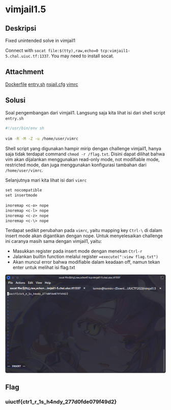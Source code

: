 # vimjail1.5

## Deskripsi

Fixed unintended solve in vimjail1

Connect with `socat file:$(tty),raw,echo=0 tcp:vimjail1-5.chal.uiuc.tf:1337`. You may need to install socat.

## Attachment
[Dockerfile](./Challenge/Dockerfile)
[entry.sh](./Challenge/entry.sh)
[nsjail.cfg](./Challenge/nsjail.cfg)
[vimrc](./Challenge/vimrc)

## Solusi
Soal pengembangan dari vimjail1. Langsung saja kita lihat isi dari shell script `entry.sh`

```sh
#!/usr/bin/env sh

vim -R -M -Z -u /home/user/vimrc
```

Shell script yang digunakan hampir mirip dengan challenge vimjail1, hanya saja tidak terdapat command `chmod -r /flag.txt`. Disini dapat dilihat bahwa vim akan dijalankan menggunakan read-only mode, not modifiable mode, restricted mode, dan juga menggunakan konfigurasi tambahan dari `/home/user/vimrc`.

Selanjutnya mari kita lihat isi dari `vimrc`

```
set nocompatible
set insertmode

inoremap <c-o> nope
inoremap <c-l> nope
inoremap <c-z> nope
inoremap <c-\> nope
```

Terdapat sedikit perubahan pada `vimrc`, yaitu mapping key `Ctrl-\` di dalam insert mode akan digantikan dengan nope. 
Untuk menyelesaikan challenge ini caranya masih sama dengan vimjail1, yaitu:
- Masukkan register pada insert mode dengan menekan `Ctrl-r`
- Jalankan builtin function melalui register `=execute(":view flag.txt")`
- Akan muncul error bahwa modifiable dalam keadaan off, namun tekan enter untuk melihat isi flag.txt

![Flag](./flag.png)

## Flag
### uiuctf{ctr1_r_1s_h4ndy_277d0fde079f49d2}
